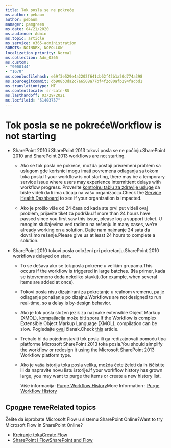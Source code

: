 ```yaml
---
title: Tok posla se ne pokreće
ms.author: pebaum
author: pebaum
manager: pamgreen
ms.date: 04/21/2020
ms.audience: Admin
ms.topic: article
ms.service: o365-administration
ROBOTS: NOINDEX, NOFOLLOW
localization_priority: Normal
ms.collection: Adm_O365
ms.custom:
- "9000144"
- "1670"
ms.openlocfilehash: e69f3e529e4a2202f641cb62f42b1a20d774a398
ms.sourcegitcommit: db908b3da2c7a6508a77bf4f2c80afb294fadbd1
ms.translationtype: MT
ms.contentlocale: sr-Latn-RS
ms.lasthandoff: 03/29/2021
ms.locfileid: "51403757"
---
```

# <a name="workflow-is-not-starting"></a><span data-ttu-id="3ddeb-102">Tok posla se ne pokreće</span><span class="sxs-lookup"><span data-stu-id="3ddeb-102">Workflow is not starting</span></span>

- <span data-ttu-id="3ddeb-103">SharePoint 2010 i SharePoint 2013 tokovi posla se ne počinju.</span><span class="sxs-lookup"><span data-stu-id="3ddeb-103">SharePoint 2010 and SharePoint 2013 workflows are not starting.</span></span>

    - <span data-ttu-id="3ddeb-104">Ako se tok posla ne pokreće, možda postoji privremeni problem sa uslugom gde korisnici mogu imati povremena odlaganja sa tokom toka posla.</span><span class="sxs-lookup"><span data-stu-id="3ddeb-104">If your workflow is not starting, there may be a temporary service issue where users may experience intermittent delays with workflow progress.</span></span> <span data-ttu-id="3ddeb-105">Proverite [kontrolnu tablu za zdravlje usluge](https://admin.microsoft.com/AdminPortal/Home/servicehealth) da biste videli da li ima uticaja na vašu organizaciju.</span><span class="sxs-lookup"><span data-stu-id="3ddeb-105">Check the [Service Health Dashboard](https://admin.microsoft.com/AdminPortal/Home/servicehealth) to see if your organization is impacted.</span></span>

    - <span data-ttu-id="3ddeb-106">Ako je prošlo više od 24 časa od kada ste prvi put videli ovaj problem, prijavite tiket za podršku.</span><span class="sxs-lookup"><span data-stu-id="3ddeb-106">If more than 24 hours have passed since you first saw this issue, please log a support ticket.</span></span> <span data-ttu-id="3ddeb-107">U mnogim slučajevima već radimo na rešenju.</span><span class="sxs-lookup"><span data-stu-id="3ddeb-107">In many cases, we're already working on a solution.</span></span> <span data-ttu-id="3ddeb-108">Dajte nam najmanje 24 sata da dovršimo rešenje.</span><span class="sxs-lookup"><span data-stu-id="3ddeb-108">Please give us at least 24 hours to complete a solution.</span></span>

- <span data-ttu-id="3ddeb-109">SharePoint 2010 tokovi posla odloženi pri pokretanju.</span><span class="sxs-lookup"><span data-stu-id="3ddeb-109">SharePoint 2010 workflows delayed on start.</span></span>

    - <span data-ttu-id="3ddeb-110">To se dešava ako se tok posla pokrene u velikim grupama.</span><span class="sxs-lookup"><span data-stu-id="3ddeb-110">This occurs if the workflow is triggered in large batches.</span></span> <span data-ttu-id="3ddeb-111">(Na primer, kada se istovremeno doda nekoliko stavki).</span><span class="sxs-lookup"><span data-stu-id="3ddeb-111">(for example, when several items are added at once).</span></span>

    - <span data-ttu-id="3ddeb-112">Tokovi posla nisu dizajnirani za pokretanje u realnom vremenu, pa je odlaganje ponašanje po dizajnu.</span><span class="sxs-lookup"><span data-stu-id="3ddeb-112">Workflows are not designed to run real-time, so a delay is by-design behavior.</span></span>

   -  <span data-ttu-id="3ddeb-113">Ako je tok posla složen jezik za naznake extensible Object Markup (XMOL), kompajlacija može biti spora.</span><span class="sxs-lookup"><span data-stu-id="3ddeb-113">If the Workflow is complex Extensible Object Markup Language (XMOL), compilation can be slow.</span></span> <span data-ttu-id="3ddeb-114">Pogledajte [ovaj](https://support.microsoft.com//kb/3043697) članak.</span><span class="sxs-lookup"><span data-stu-id="3ddeb-114">Check [this](https://support.microsoft.com//kb/3043697) article.</span></span>

    - <span data-ttu-id="3ddeb-115">Trebalo bi da pojednostaviti tok posla ili ga redizajnovati pomoću tipa platforme Microsoft SharePoint 2013 toka posla.</span><span class="sxs-lookup"><span data-stu-id="3ddeb-115">You should simplify the workflow or redesign it using the Microsoft SharePoint 2013 Workflow platform type.</span></span>

    - <span data-ttu-id="3ddeb-116">Ako je vaša istorija toka posla velika, možda ćete želeti da ih iščistite ili da napravite novu listu istorije.</span><span class="sxs-lookup"><span data-stu-id="3ddeb-116">If your workflow history has grown large, you may want to purge the items or create a new history list.</span></span>

        <span data-ttu-id="3ddeb-117">Više informacija: [Purge Workflow History](https://blogs.technet.microsoft.com/marj/2015/08/07/sharepoint-2010-workflows-best-practice-purge-workflow-history-list-items/)</span><span class="sxs-lookup"><span data-stu-id="3ddeb-117">More Information : [Purge Workflow History](https://blogs.technet.microsoft.com/marj/2015/08/07/sharepoint-2010-workflows-best-practice-purge-workflow-history-list-items/)</span></span>


## <a name="related-topics"></a><span data-ttu-id="3ddeb-118">Сродне теме</span><span class="sxs-lookup"><span data-stu-id="3ddeb-118">Related topics</span></span>
<span data-ttu-id="3ddeb-119">Želite da isprobate Microsoft Flow u sistemu SharePoint Online?</span><span class="sxs-lookup"><span data-stu-id="3ddeb-119">Want to try Microsoft Flow in SharePoint Online?</span></span>
- [<span data-ttu-id="3ddeb-120">Kreiranje toka</span><span class="sxs-lookup"><span data-stu-id="3ddeb-120">Create Flow</span></span>](https://support.office.com/article/Create-a-flow-for-a-list-or-library-in-SharePoint-Online-or-OneDrive-for-Business-a9c3e03b-0654-46af-a254-20252e580d01) 
- [<span data-ttu-id="3ddeb-121">SharePoint i Flow</span><span class="sxs-lookup"><span data-stu-id="3ddeb-121">SharePoint and Flow</span></span>](https://flow.microsoft.com/blog/sharepoint-and-flow/) 

